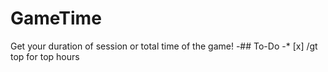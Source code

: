 # GameTime
Get your duration of session or total time of the game!
-## To-Do
 -* [x] /gt top for top hours
